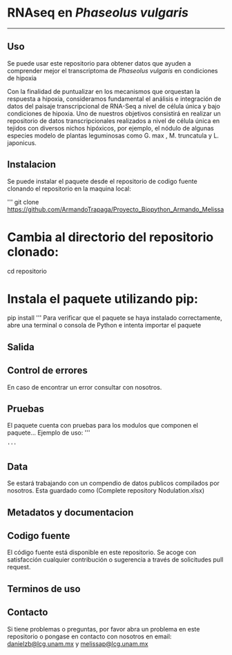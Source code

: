 #  RNAseq en *Phaseolus vulgaris* 
---

## Uso

Se puede usar este repositorio para obtener datos que ayuden a comprender mejor el transcriptoma de *Phaseolus vulgaris* en condiciones de hipoxia

Con la finalidad de puntualizar en los mecanismos que orquestan la respuesta a hipoxia, consideramos fundamental el análisis e integración de datos del paisaje transcripcional de RNA-Seq a nivel de célula única y bajo condiciones de hipoxia. Uno de nuestros objetivos consistirá en realizar un repositorio de datos transcripcionales realizados a nivel de célula única en tejidos con diversos nichos hipóxicos, por ejemplo, el nódulo de algunas especies modelo de plantas leguminosas como G. max , M. truncatula y L. japonicus.

## Instalacion 
Se puede instalar el paquete desde el repositorio de codigo fuente clonando el repositorio en la maquina local:

'''
git clone https://github.com/ArmandoTrapaga/Proyecto_Biopython_Armando_Melissa
# Cambia al directorio del repositorio clonado:
cd repositorio
# Instala el paquete utilizando pip:
pip install 
'''
Para verificar que el paquete se haya instalado correctamente, abre una terminal o consola de Python e intenta importar el paquete
## Salida

## Control de errores

En caso de encontrar un error consultar con nosotros.

## Pruebas
El paquete cuenta con pruebas para los modulos que componen el paquete...
Ejemplo de uso:
    '''

    '''

## Data

Se estará trabajando con un compendio de datos publicos compilados por nosotros. Esta guardado como (Complete repository Nodulation.xlsx)

## Metadatos y documentacion

## Codigo fuente

El código fuente está disponible en este repositorio. Se acoge con satisfacción cualquier contribución o sugerencia a través de solicitudes pull request.

## Terminos de uso

## Contacto 

Si tiene problemas o preguntas, por favor abra un problema en este repositorio o pongase en contacto con nosotros en email: danielzb@lcg.unam.mx y melissap@lcg.unam.mx